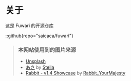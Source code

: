 # 关于
这是 Fuwari 的开源仓库

::github{repo="saicaca/fuwari"}

> ### 本网站使用到的图片来源
> - [Unsplash](https://unsplash.com/)
> - [あさ](https://www.pixiv.net/artworks/128154420) by [Stella](https://www.pixiv.net/users/93273965)
> - [Rabbit - v1.4 Showcase](https://civitai.com/posts/586908) by [Rabbit_YourMajesty](https://civitai.com/user/Rabbit_YourMajesty)